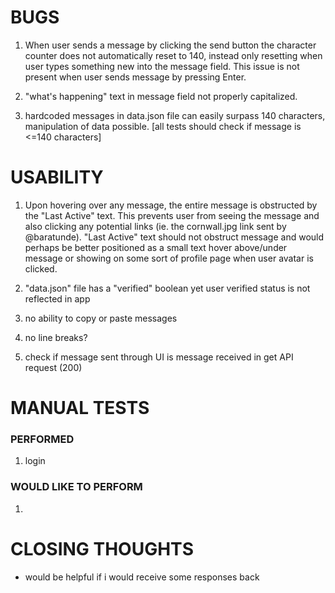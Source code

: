 # BUGS
1. When user sends a message by clicking the send button the character counter does not automatically reset to 140, instead only resetting when user types something new into the message field.
This issue is not present when user sends message by pressing Enter.

2. "what's happening" text in message field not properly capitalized.

3. hardcoded messages in data.json file can easily surpass 140 characters, manipulation of data possible. [all tests should check if message is <=140 characters]

# USABILITY
1. Upon hovering over any message, the entire message is obstructed by the "Last Active" text. This prevents user from seeing the message and also clicking any potential links (ie. the cornwall.jpg link sent by @baratunde). "Last Active" text should not obstruct message and would perhaps be better positioned as a small text hover above/under message or showing on some sort of profile page when user avatar is clicked.

2. "data.json" file has a "verified" boolean yet user verified status is not reflected in app

3. no ability to copy or paste messages

4. no line breaks?

5. check if message sent through UI is message received in get API request (200)

# MANUAL TESTS   
### PERFORMED
1. login

### WOULD LIKE TO PERFORM
1. 


# CLOSING THOUGHTS
- would be helpful if i would receive some responses back 